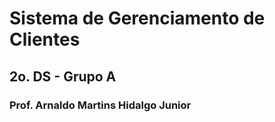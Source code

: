 # Sistema de Gerenciamento de Clientes

## 2o. DS - Grupo A

### Prof. Arnaldo Martins Hidalgo Junior



